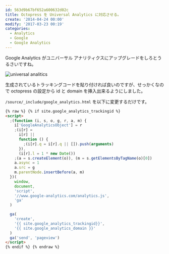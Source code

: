 ```yaml
---
id: 563d9b67bf652a600632d02c
title: Octopress を Universal Analytics に対応させる。
create: '2014-04-24 00:00'
modify: '2017-03-23 00:19'
categories:
  - Analytics
  - Google
  - Google Analytics
---
```


Google Analytics がユニバーサル アナリティクスにアップグレードをしろとうるさいですね。

![universal analitics](/images/2014/04/24/0001.png)

生成されているトラッキングコードを貼り付ければ良いのですが、せっかくなので octopress の設定から id と domain を挿入出来るようにしました。

<!-- more -->

`/source/_include/google_analytics.html` を以下に変更するだけです。

```html
{% raw %} {% if site.google_analytics_trackingid %}
<script>
  ;(function (i, s, o, g, r, a, m) {
    i['GoogleAnalyticsObject'] = r
    ;(i[r] =
      i[r] ||
      function () {
        ;(i[r].q = i[r].q || []).push(arguments)
      }),
      (i[r].l = 1 * new Date())
    ;(a = s.createElement(o)), (m = s.getElementsByTagName(o)[0])
    a.async = 1
    a.src = g
    m.parentNode.insertBefore(a, m)
  })(
    window,
    document,
    'script',
    '//www.google-analytics.com/analytics.js',
    'ga'
  )

  ga(
    'create',
    '{{ site.google_analytics_trackingid}}',
    '{{ site.google_analytics_domain }}'
  )
  ga('send', 'pageview')
</script>
{% endif %} {% endraw %}
```
